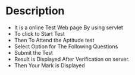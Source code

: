 # Description
  - It is a online Test Web page By using servlet
  - To click to Start Test 
  - Then To Attend the Aptitude test 
  - Select Option for The Following Questions
  - Submit the Test 
  - Result is Displayed  After Verification on server.
  - Then Your Mark is Displayed 
  
 
